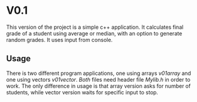 # V0.1 #


This version of the project is a simple c++ application.
It calculates final grade of a student using average or median,
with an option to generate random grades. It uses input from console.

## Usage ##

There is two different program applications, one using arrays _v01array_ and one using vectors _v01vector_.
_Both_ files need header file _Mylib.h_ in order to work.
The only difference in usage is that array version asks for number of students, while vector version waits for specific input to stop.
